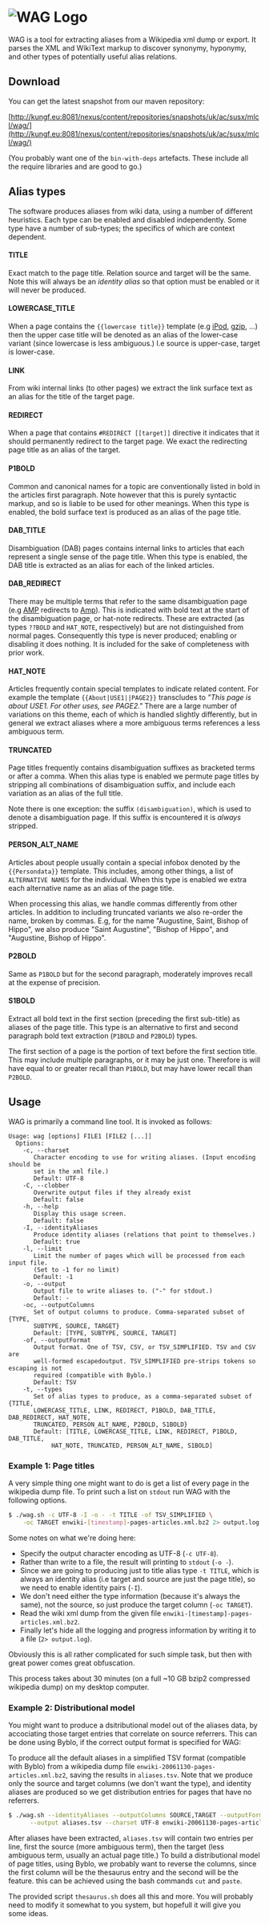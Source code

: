 # ![WAG Logo](http://i.imgur.com/YuuRUJI.png)

WAG is a tool for extracting aliases from a Wikipedia xml dump or export. It parses the XML and WikiText markup
to discover synonymy, hyponymy, and other types of potentially useful alias relations.

## Download

You can get the latest snapshot from our maven repository:

[http://kungf.eu:8081/nexus/content/repositories/snapshots/uk/ac/susx/mlcl/wag/](http://kungf.eu:8081/nexus/content/repositories/snapshots/uk/ac/susx/mlcl/wag/)
  
(You probably want one of the `bin-with-deps` artefacts. These include all the require libraries and are good to go.)

## Alias types

The software produces aliases from wiki data, using a number of different heuristics. Each type can be enabled and disabled independently. Some type have a number of sub-types; the specifics of which are context dependent.

#### TITLE

Exact match to the page title. Relation source and target will be the same. Note this will always be an *identity alias* so that option must be enabled or it will never be produced.

#### LOWERCASE_TITLE

When a page contains the `{{lowercase title}}` template (e.g [iPod](http://en.wikipedia.org/wiki/iPod), [gzip](http://en.wikipedia.org/wiki/gzip), ...) then the upper case title will be denoted as an alias of the lower-case variant (since lowercase is less ambiguous.) I.e source is upper-case, target is lower-case.

#### LINK

From wiki internal links (to other pages) we extract the link surface text as an alias for the title of the target page.

#### REDIRECT
    
When a page that contains `#REDIRECT [[target]]` directive it indicates that it should permanently redirect to the target page. We exact the redirecting page title as an alias of the target.

#### P1BOLD

Common and canonical names for a topic are conventionally listed in bold in the articles first paragraph. Note however that this is purely syntactic markup, and so is liable to be used for other meanings. When this type is enabled, the bold surface text is produced as an alias of the page title.

#### DAB_TITLE

Disambiguation (DAB) pages contains internal links to articles that each represent a single sense of the page title. When this type is enabled, the DAB title is extracted as an alias for each of the linked articles.

#### DAB_REDIRECT

There may be multiple terms that refer to the same disambiguation page (e.g [AMP](http://en.wikipedia.org/wiki/AMP) redirects to [Amp](http://en.wikipedia.org/wiki/Amp)). This is indicated with bold text at the start of the disambiguation page, or hat-note redirects. These are extracted (as types `??BOLD` and `HAT_NOTE`, respectively) but are not distinguished from normal pages. Consequently this type is never produced; enabling or disabling it does nothing. It is included for the sake of completeness with prior work.

#### HAT_NOTE

Articles frequently contain special templates to indicate related content. For example the template `{{About|USE1||PAGE2}}` transcludes to *"This page is about USE1. For other uses, see PAGE2."* There are a large number of variations on this theme, each of which is handled slightly differently, but in general we extract aliases where a more ambiguous terms references a less ambiguous term.

#### TRUNCATED

Page titles frequently contains disambiguation suffixes as bracketed terms or after a comma. When this alias type is enabled we permute page titles by stripping all combinations of disambiguation suffix, and include each variation as an alias of the full title.

Note there is one exception: the suffix `(disambiguation)`, which is used to denote a disambiguation page. If this suffix is encountered it is *always* stripped.

#### PERSON_ALT_NAME

Articles about people usually contain a special infobox denoted by the `{{Persondata}}` template. This includes, among other things, a list of `ALTERNATIVE NAMES` for the individual. When this type is enabled we extra each alternative name as an alias of the page title.

When processing this alias, we handle commas differently from other articles. In addition to including truncated variants we also re-order the name, broken by commas. E.g, for the name "Augustine, Saint, Bishop of Hippo", we
also produce "Saint Augustine", "Bishop of Hippo", and "Augustine, Bishop of Hippo".

#### P2BOLD

Same as `P1BOLD` but for the second paragraph, moderately improves recall at the expense of precision.


#### S1BOLD

Extract all bold text in the first section (preceding the first sub-title) as aliases of the page title. This type is an alternative to first and second paragraph bold text extraction (`P1BOLD` and `P2BOLD`) types. 

The first section of a page is the portion of text before the first section title. This may include multiple paragraphs, or it may be just one. Therefore is will have equal to or greater recall than `P1BOLD`, but may have lower recall than `P2BOLD`. 

## Usage

WAG is primarily a command line tool. It is invoked as follows:

```
Usage: wag [options] FILE1 [FILE2 [...]]
  Options:
    -c, --charset
       Character encoding to use for writing aliases. (Input encoding should be
       set in the xml file.)
       Default: UTF-8
    -C, --clobber
       Overwrite output files if they already exist
       Default: false
    -h, --help
       Display this usage screen.
       Default: false
    -I, --identityAliases
       Produce identity aliases (relations that point to themselves.)
       Default: true
    -l, --limit
       Limit the number of pages which will be processed from each input file.
       (Set to -1 for no limit)
       Default: -1
    -o, --output
       Output file to write aliases to. ("-" for stdout.)
       Default: -
    -oc, --outputColumns
       Set of output columns to produce. Comma-separated subset of {TYPE,
       SUBTYPE, SOURCE, TARGET}
       Default: [TYPE, SUBTYPE, SOURCE, TARGET]
    -of, --outputFormat
       Output format. One of TSV, CSV, or TSV_SIMPLIFIED. TSV and CSV are
       well-formed escapedoutput. TSV_SIMPLIFIED pre-strips tokens so escaping is not
       required (compatible with Byblo.)
       Default: TSV
    -t, --types
       Set of alias types to produce, as a comma-separated subset of {TITLE,
       LOWERCASE_TITLE, LINK, REDIRECT, P1BOLD, DAB_TITLE, DAB_REDIRECT, HAT_NOTE, 
       TRUNCATED, PERSON_ALT_NAME, P2BOLD, S1BOLD}
       Default: [TITLE, LOWERCASE_TITLE, LINK, REDIRECT, P1BOLD, DAB_TITLE, 
            HAT_NOTE, TRUNCATED, PERSON_ALT_NAME, S1BOLD]
```

### Example 1: Page titles

A very simple thing one might want to do is get a list of every page in the wikipedia
dump file. To print such a list on `stdout` run WAG with the following options.

```sh
$ ./wag.sh -c UTF-8 -I -o - -t TITLE -of TSV_SIMPLIFIED \
    -oc TARGET enwiki-[timestamp]-pages-articles.xml.bz2 2> output.log
```

Some notes on what we're doing here:

 * Specify the output character encoding as UTF-8 (`-c UTF-8`).
 * Rather than write to a file, the result will printing to `stdout` (`-o -`).
 * Since we are going to producing just to title alias type `-t TITLE`, which is always an identity alias (i.e target and
source are just the page title), so we need to enable identity pairs (`-I`). 
 * We don't need either the type information (because it's always the same), not the source, so just produce the target column
(`-oc TARGET`). 
 * Read the wiki xml dump from the given file `enwiki-[timestamp]-pages-articles.xml.bz2`.
 * Finally let's hide all the logging and progress information by writing it to a file (`2> output.log`).

Obviously this is all rather complicated for such simple task, but then with great power comes
great obfuscation.

This process takes about 30 minutes (on a full ~10 GB bzip2 compressed wikipedia dump) on my desktop 
computer.

### Example 2: Distributional model

You might want to produce a dsitributional model out of the aliases data, by accociating 
those target entries that correlate on source referrers. This can be done using Byblo, if
the correct output format is specified for WAG:

To produce all the default aliases in a simplified TSV format (compatible with Byblo)
from a wikipedia dump file `enwiki-20061130-pages-articles.xml.bz2`, saving the results
in `aliases.tsv`. Note that we produce only the source and target columns (we don't want 
the type), and identity aliases are produced so we get distribution entries for pages
that have no referrers.

```sh
$ ./wag.sh --identityAliases --outputColumns SOURCE,TARGET --outputFormat TSV_SIMPLIFIED \
      --output aliases.tsv --charset UTF-8 enwiki-20061130-pages-articles.xml.bz2
```

After aliases have been extracted, `aliases.tsv` will contain two entries per line, first
the source (more ambiguous term), then the target (less ambiguous term, usually an actual page 
title.) To build a distributional model of page titles, using Byblo, we probably want to
reverse the columns, since the first column will be the thesaurus entry and the second will
be the feature. this can be achieved using the bash commands `cut` and `paste`.

The provided script `thesaurus.sh` does all this and more. You will probably need to 
modify it somewhat to you system, but hopefull it will give you some ideas.


